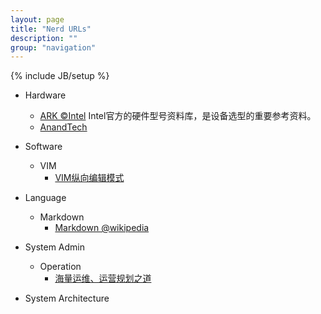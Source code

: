 ```yaml
---
layout: page
title: "Nerd URLs"
description: ""
group: "navigation"
---
```

{% include JB/setup %}

*    Hardware
     *    [ARK &copy;Intel](http://ark.intel.com)
          Intel官方的硬件型号资料库，是设备选型的重要参考资料。
     *    [AnandTech](http://www.anandtech.com)

*    Software
     *    VIM
          *    [VIM纵向编辑模式](http://www.ibm.com/developerworks/cn/linux/l-cn-vimcolumn/index.html)

*    Language
     *    Markdown
          *    [Markdown @wikipedia](http://en.wikipedia.org/wiki/Markdown)

*    System Admin
     *    Operation
          *    [海量运维、运营规划之道](http://www.itkoala.com)

*    System Architecture
